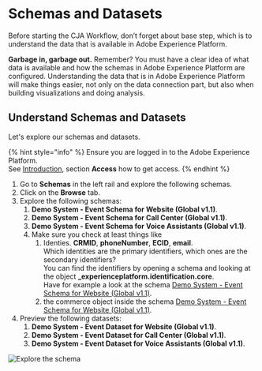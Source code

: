 # Schemas and Datasets

Before starting the CJA Workflow, don’t forget about base step, which is to understand the data that is available in Adobe Experience Platform.

**Garbage in, garbage out.** Remember? You must have a clear idea of what data is available and how the schemas in Adobe Experience Platform are configured. Understanding the data that is in Adobe Experience Platform will make things easier, not only on the data connection part, but also when building visualizations and doing analysis.

## Understand Schemas and Datasets

Let's explore our schemas and datasets.

{% hint style="info" %}
Ensure you are logged in to the Adobe Experience Platform. \
See [Introduction](http://localhost:5000/o/AdHcQAEqgUNGWDrsYHDV/s/B7YcsI0AWnJpaEuaKMtH/ "mention"), section **Access** how to get access.
{% endhint %}

1. Go to **Schemas** in the left rail and explore the following schemas.
2. Click on the **Browse** tab.
3. Explore the following schemas:
   1. **Demo System - Event Schema for Website (Global v1.1)**.
   2. **Demo System - Event Schema for Call Center (Global v1.1)**.
   3. **Demo System - Event Schema for Voice Assistants (Global v1.1)**.
   4. Make sure you check at least things like&#x20;
      1. Identies. **CRMID**, **phoneNumber**, **ECID**, **email**. \
         Which identities are the primary identifiers, which ones are the secondary identifiers? \
         You can find the identifiers by opening a schema and looking at the object **\_experienceplatform.identification.core**. \
         Have for example a look at the schema [Demo System - Event Schema for Website (Global v1.1)](https://experience.adobe.com/#/@adobeamericaspot4/sname:sandbox01/platform/schema/browse/https%3A%2F%2Fns.adobe.com%2Fadobeamericaspot4%2Fschemas%2Fd9b88a044ad96154637965a97ed63c7b20bdf2ab3b4f642e).
      2. the commerce object inside the schema [Demo System - Event Schema for Website (Global v1.1)](https://experience.adobe.com/#/@adobeamericaspot4/sname:sandbox01/platform/schema/browse/https%3A%2F%2Fns.adobe.com%2Fadobeamericaspot4%2Fschemas%2Fd9b88a044ad96154637965a97ed63c7b20bdf2ab3b4f642e).
4. Preview the following datasets:&#x20;
   1. **Demo System - Event Dataset for Website (Global v1.1)**.
   2. **Demo System - Event Dataset for Call Center (Global v1.1)**.
   3. **Demo System - Event Dataset for Voice Assistants (Global v1.1)**.

![Explore the schema](../.gitbook/assets/event\_schema.jpg)
